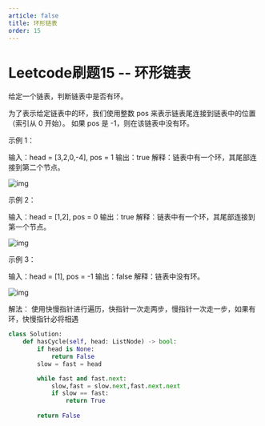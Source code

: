 ```yaml
---
article: false
title: 环形链表
order: 15
---
```


# Leetcode刷题15 -- 环形链表

给定一个链表，判断链表中是否有环。

为了表示给定链表中的环，我们使用整数 pos 来表示链表尾连接到链表中的位置（索引从 0 开始）。 如果 pos 是 -1，则在该链表中没有环。

 

示例 1：

输入：head = [3,2,0,-4], pos = 1
输出：true
解释：链表中有一个环，其尾部连接到第二个节点。

![img](https://assets.leetcode-cn.com/aliyun-lc-upload/uploads/2018/12/07/circularlinkedlist.png)


示例 2：

输入：head = [1,2], pos = 0
输出：true
解释：链表中有一个环，其尾部连接到第一个节点。

![img](https://assets.leetcode-cn.com/aliyun-lc-upload/uploads/2018/12/07/circularlinkedlist_test2.png)


示例 3：

输入：head = [1], pos = -1
输出：false
解释：链表中没有环。

![img](https://assets.leetcode-cn.com/aliyun-lc-upload/uploads/2018/12/07/circularlinkedlist_test3.png)



解法： 使用快慢指针进行遍历，快指针一次走两步，慢指针一次走一步，如果有环，快慢指针必将相遇

```python
class Solution:
    def hasCycle(self, head: ListNode) -> bool:
        if head is None:
            return False
        slow = fast = head

        while fast and fast.next:
            slow,fast = slow.next,fast.next.next
            if slow == fast:
                return True
            
        return False
```

